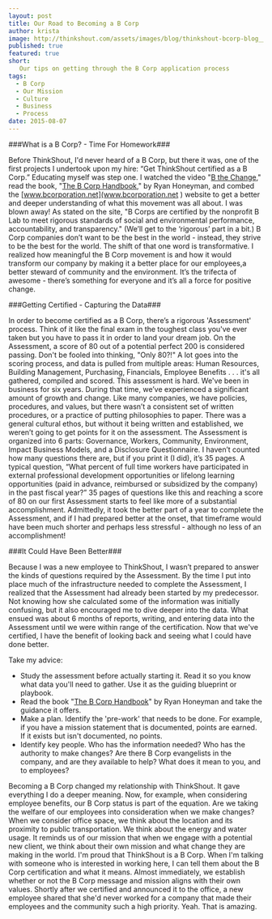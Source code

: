 ```yaml
---
layout: post
title: Our Road to Becoming a B Corp
author: krista
image: http://thinkshout.com/assets/images/blog/thinkshout-bcorp-blog__2_.jpg
published: true 
featured: true
short: 
   Our tips on getting through the B Corp application process
tags: 
  - B Corp
  - Our Mission
  - Culture
  - Business
  - Process
date: 2015-08-07
---
```


###What is a B Corp? - Time For Homework###

Before ThinkShout, I'd never heard of a B Corp, but there it was, one of the  first projects I undertook upon my hire: “Get ThinkShout certified as a B Corp.”
Educating myself was step one. I watched the video "[B the Change](https://www.youtube.com/watch?v=V-VFZUFJwt4&feature=youtu.be)," read the book, "[The B Corp Handbook](https://www.bcorporation.net/handbook)," by Ryan Honeyman, and combed the [www.bcorporation.net](www.bcorporation.net ) website to get a better and deeper understanding of what this movement was all about. I was blown away!
As stated on the site, "B Corps are certified by the nonprofit B Lab to meet rigorous standards of social and environmental performance, accountability, and transparency." (We’ll get to the ‘rigorous’ part in a bit.) B Corp companies don’t want to be the best in the world - instead, they strive to be the best for the world. The shift of that one word is transformative. 
I realized how meaningful the B Corp movement is and how it would transform our company by making it a better place for our employees,a better steward of community and the environment. It’s the trifecta of awesome - there’s something for everyone and it’s all a force for positive change.

###Getting Certified - Capturing the Data###

In order to become certified as a B Corp, there’s a rigorous 'Assessment' process. Think of it like the final exam in the toughest class you've ever taken but you have to pass it in order to land your dream job. On the Assessment, a score of 80 out of a potential perfect 200 is considered passing. Don't be fooled into thinking, "Only 80?!" A lot goes into the scoring process, and data is pulled from multiple areas: Human Resources, Building Management, Purchasing, Financials, Employee Benefits . . . it's all gathered, compiled and scored.
This assessment is hard. We've been in business for six years. During that time, we’ve experienced a significant amount of growth and change. Like many companies, we have policies, procedures, and values, but there wasn’t a consistent set of written procedures, or a practice of putting philosophies to paper. There was a general cultural ethos, but without it being written and established, we weren’t going to get points for it on the assessment. 
The Assessment is organized into 6 parts: Governance, Workers, Community, Environment, Impact Business Models, and a Disclosure Questionnaire. I haven’t counted how many questions there are, but if you print it (I did), it’s 35 pages. A typical question, “What percent of full time workers have participated in external professional development opportunities or lifelong learning opportunities (paid in advance, reimbursed or subsidized by the company) in the past fiscal year?” 35 pages of questions like this and reaching a score of 80 on our first Assessment starts to feel like more of a substantial accomplishment. 
Admittedly, it took the better part of a year to complete the Assessment, and if I had prepared better at the onset, that timeframe would have been much shorter and perhaps less stressful - although no less of an accomplishment!

###It Could Have Been Better###

Because I was a new employee to ThinkShout, I wasn’t prepared to answer the kinds of questions required by the Assessment. By the time I put into place much of the infrastructure needed to complete the Assessment, I realized that the Assessment had already been started by my predecessor. Not knowing how she calculated some of the information was initially confusing, but it also encouraged me to dive deeper into the data. What ensued was about 6 months of reports, writing, and entering data into the Assessment until we were within range of the certification.
Now that we've certified, I have the benefit of looking back and seeing what I could have done better. 

Take my advice: 

* Study the assessment before actually starting it. Read it so you know what data you'll need to gather. Use it as the guiding blueprint or playbook.
* Read the book "[The B Corp Handbook](https://www.bcorporation.net/handbook)" by Ryan Honeyman and take the guidance it offers.
* Make a plan. Identify the 'pre-work' that needs to be done. For example, if you have a mission statement that is documented, points are earned. If it exists but isn't documented, no points.
* Identify key people. Who has the information needed? Who has the authority to make changes? Are there B Corp evangelists in the company, and are they available to help?
What does it mean to you, and to employees?

Becoming a B Corp changed my relationship with ThinkShout. It gave everything I do a deeper meaning. Now, for example, when considering employee benefits, our B Corp status is part of the equation. Are we taking the welfare of our employees into consideration when we make changes? When we consider office space, we think about the location and its proximity to public transportation. We think about the energy and water usage. It reminds us of our mission that when we engage with a potential new client, we think about their own mission and what change they are making in the world.
I'm proud that ThinkShout is a B Corp. When I'm talking with someone who is interested in working here, I can tell them about the B Corp certification and what it means. Almost immediately, we establish whether or not the B Corp message and mission aligns with their own values.
Shortly after we certified and announced it to the office, a new employee shared that she'd never worked for a company that made their employees and the community such a high priority. Yeah. That is amazing.
